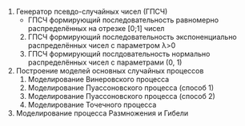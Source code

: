 1) Генератор псевдо-случайных чисел (ГПСЧ)
    * ГПСЧ формирующий последовательность равномерно распределённых на отрезке [0;1] чисел 
    2) ГПСЧ формирующий последовательность экспоненциально распределённых чисел  с параметром λ>0 
    3) ГПСЧ формирующий послдовательность нормально распределённых чисел с параметрами (0, 1)
2) Построение моделей основных случайных процессов
    1) Моделирование Винеровского процесса
    2) Моделирование Пуассоновского процесса (способ 1)
    3) Моделирование Пуассоновского процесса (способ 2)
    4) Моделирование Точечного процесса
3) Моделирование процесса Размножения и Гибели 


